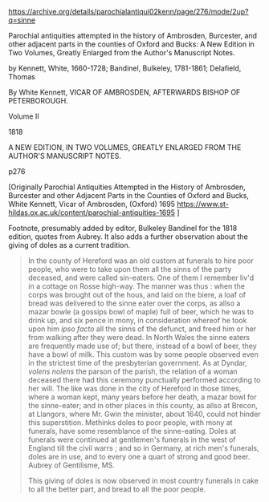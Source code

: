 
https://archive.org/details/parochialantiqui02kenn/page/276/mode/2up?q=sinne

Parochial antiquities attempted in the history of Ambrosden, Burcester, and other adjacent parts in the counties of Oxford and Bucks: A New Edition in Two Volumes, Greatly Enlarged from the Author's Manuscript Notes.

by Kennett, White, 1660-1728; Bandinel, Bulkeley, 1781-1861; Delafield, Thomas



By White Kennett, VICAR OF AMBROSDEN, AFTERWARDS BISHOP OF PETERBOROUGH.
 
Volume II

1818

A NEW EDITION, IN TWO VOLUMES, GREATLY ENLARGED FROM THE AUTHOR'S MANUSCRIPT NOTES.

p276

[Originally Parochial Antiquities Attempted in the History of Ambrosden, Burcester and other Adjacent Parts in the Counties of Oxford and Bucks, White Kennett, Vicar of Ambrosden, (Oxford) 1695 https://www.st-hildas.ox.ac.uk/content/parochial-antiquities-1695 ]

Footnote, presumably added by editor, Bulkeley Bandinel for the 1818 edition, quotes from Aubrey. It also adds a further observation about the giving of doles as a current tradition.

> In the county of Hereford was an old custom at funerals to hire poor people, who were to take upon them all the sinns of the party deceased, and were called sin-eaters. One of them I remember liv'd in a cottage on Rosse high-way. The manner was thus : when the corps was brought out of the hous, and laid on the biere, a loaf of bread was delivered to the sinne eater over the corps, as allso a mazar bowle (a gossips bowl of maple) full of beer, which he was to drink up, and six pence in mony, in consideration whereof he took upon him *ipso facto* all the sinns of the defunct, and freed him or her from walking after they were dead. In North Wales the sinne eaters are frequently made use of; but there, instead of a bowl of beer, they have a bowl of milk. This custom was by some people observed even in the strictest time of the presbyterian government. As at Dyndar, *volens nolens* the parson of the parish, the relation of a woman deceased there had this ceremony punctually performed according to her will. The like was done in the city of Hereford in those times, where a woman kept, many years before her death, a mazar bowl for the sinne-eater; and in other places in this county, as allso at Brecon, at Llangors, where Mr. Gwin the minister, about 1640, could not hinder this superstition. Methinks doles to poor people, with mony at funerals, have some resemblance of the sinne-eating. Doles at funerals were continued at gentlemen's funerals in the west of England till the civil warrs ; and so in Germany, at rich men's funerals, doles are in use, and to every one a quart of strong and good beer. Aubrey of Gentilisme, MS.
>
> This giving of doles is now observed in most country funerals in cake to all the better part, and bread to all the poor people.
